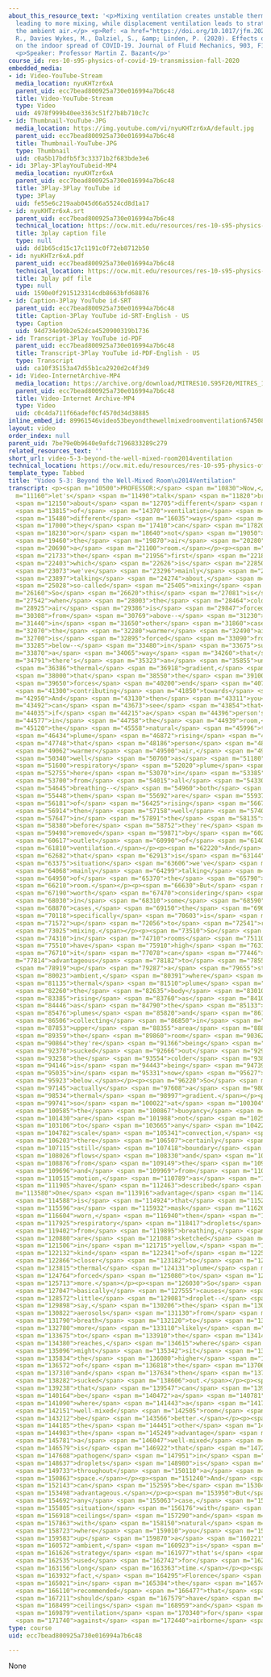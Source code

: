 ```yaml
---
about_this_resource_text: '<p>Mixing ventilation creates unstable thermal gradients,
  leading to more mixing, while displacement ventilation leads to stratification of
  the ambient air.</p> <p>Ref: <a href="https://doi.org/10.1017/jfm.2020.720">Bhagat,
  R., Davies Wykes, M., Dalziel, S., &amp; Linden, P. (2020). Effects of ventilation
  on the indoor spread of COVID-19. Journal of Fluid Mechanics, 903, F1. doi:10.1017/jfm.2020.720</a></p>
  <p>Speaker: Professor Martin Z. Bazant</p>'
course_id: res-10-s95-physics-of-covid-19-transmission-fall-2020
embedded_media:
- id: Video-YouTube-Stream
  media_location: nyuKHTzr6xA
  parent_uid: ecc7bead800925a730e016994a7b6c48
  title: Video-YouTube-Stream
  type: Video
  uid: 4978f999b40ee3363c51f27b8b710c7c
- id: Thumbnail-YouTube-JPG
  media_location: https://img.youtube.com/vi/nyuKHTzr6xA/default.jpg
  parent_uid: ecc7bead800925a730e016994a7b6c48
  title: Thumbnail-YouTube-JPG
  type: Thumbnail
  uid: c0a5b17bdfb5f3c33371b2f683bde3e6
- id: 3Play-3PlayYouTubeid-MP4
  media_location: nyuKHTzr6xA
  parent_uid: ecc7bead800925a730e016994a7b6c48
  title: 3Play-3Play YouTube id
  type: 3Play
  uid: fe55e6c219aab045d66a5524cd8d1a17
- id: nyuKHTzr6xA.srt
  parent_uid: ecc7bead800925a730e016994a7b6c48
  technical_location: https://ocw.mit.edu/resources/res-10-s95-physics-of-covid-19-transmission-fall-2020/lecture-videos/video-5-3-beyond-the-well-mixed-room2014ventilation/nyuKHTzr6xA.srt
  title: 3play caption file
  type: null
  uid: dd1b65cd15c17c1191c0f72eb8712b50
- id: nyuKHTzr6xA.pdf
  parent_uid: ecc7bead800925a730e016994a7b6c48
  technical_location: https://ocw.mit.edu/resources/res-10-s95-physics-of-covid-19-transmission-fall-2020/lecture-videos/video-5-3-beyond-the-well-mixed-room2014ventilation/nyuKHTzr6xA.pdf
  title: 3play pdf file
  type: null
  uid: 1590e0f2915123314cdb8663bfd68876
- id: Caption-3Play YouTube id-SRT
  parent_uid: ecc7bead800925a730e016994a7b6c48
  title: Caption-3Play YouTube id-SRT-English - US
  type: Caption
  uid: 94d734e99b2e52dca4520900319b1736
- id: Transcript-3Play YouTube id-PDF
  parent_uid: ecc7bead800925a730e016994a7b6c48
  title: Transcript-3Play YouTube id-PDF-English - US
  type: Transcript
  uid: ca10f35153a47d55b1ca2920d2c4f3d9
- id: Video-InternetArchive-MP4
  media_location: https://archive.org/download/MITRES10.S95F20/MITRES_10_S95F20_0503_300k.mp4
  parent_uid: ecc7bead800925a730e016994a7b6c48
  title: Video-Internet Archive-MP4
  type: Video
  uid: c0c4da711f66adef0cf4570d34d38885
inline_embed_id: 89961546video53beyondthewellmixedroomventilation67450801
layout: video
order_index: null
parent_uid: 7be79e0b9640e9afdc7196833289c279
related_resources_text: ''
short_url: video-5-3-beyond-the-well-mixed-room2014ventilation
technical_location: https://ocw.mit.edu/resources/res-10-s95-physics-of-covid-19-transmission-fall-2020/lecture-videos/video-5-3-beyond-the-well-mixed-room2014ventilation
template_type: Tabbed
title: "Video 5-3: Beyond the Well-Mixed Room\u2014Ventilation"
transcript: <p><span m="10500">PROFESSOR:</span> <span m="10830">Now,</span> <span
  m="11160">let's</span> <span m="11490">talk</span> <span m="11820">briefly</span>
  <span m="12150">about</span> <span m="12705">different</span> <span m="13260">types</span>
  <span m="13815">of</span> <span m="14370">ventilation</span> <span m="14925">and</span>
  <span m="15480">different</span> <span m="16035">ways</span> <span m="16590">that</span>
  <span m="17000">they</span> <span m="17410">can</span> <span m="17820">mix</span>
  <span m="18230">or</span> <span m="18640">not</span> <span m="19050">mix</span>
  <span m="19460">the</span> <span m="19870">air</span> <span m="20280">in</span>
  <span m="20690">a</span> <span m="21100">room.</span></p><p><span m="21510">So</span>
  <span m="21733">the</span> <span m="21956">first</span> <span m="22180">type,</span>
  <span m="22403">which</span> <span m="22626">is</span> <span m="22850">what</span>
  <span m="23073">we've</span> <span m="23296">mainly</span> <span m="23520">been</span>
  <span m="23897">talking</span> <span m="24274">about,</span> <span m="24651">is</span>
  <span m="25028">so-called</span> <span m="25405">mixing</span> <span m="25782">ventilation.</span></p><p><span
  m="26160">So</span> <span m="26620">this</span> <span m="27081">is</span> <span
  m="27542">when</span> <span m="28003">the</span> <span m="28464">colder</span> <span
  m="28925">air</span> <span m="29386">is</span> <span m="29847">forced</span> <span
  m="30308">from</span> <span m="30769">above--</span> <span m="31230">or</span> <span
  m="31440">in</span> <span m="31650">other</span> <span m="31860">cases,</span> <span
  m="32070">the</span> <span m="32280">warmer</span> <span m="32490">air</span> <span
  m="32700">is</span> <span m="32895">forced</span> <span m="33090">from</span> <span
  m="33285">below--</span> <span m="33480">in</span> <span m="33675">such</span> <span
  m="33870">a</span> <span m="34065">way</span> <span m="34260">that</span> <span
  m="34791">there's</span> <span m="35323">an</span> <span m="35855">unstable</span>
  <span m="36386">thermal</span> <span m="36918">gradient,</span> <span m="37450">so</span>
  <span m="38000">that</span> <span m="38550">the</span> <span m="39100">buoyancy</span>
  <span m="39650">forces</span> <span m="40200">end</span> <span m="40750">up</span>
  <span m="41300">contributing</span> <span m="41850">towards</span> <span m="42400">mixing.</span></p><p><span
  m="42950">And</span> <span m="43130">then</span> <span m="43311">you</span> <span
  m="43492">can</span> <span m="43673">see</span> <span m="43854">that</span> <span
  m="44035">if</span> <span m="44215">a</span> <span m="44396">person's</span> <span
  m="44577">in</span> <span m="44758">the</span> <span m="44939">room,</span> <span
  m="45120">the</span> <span m="45558">natural</span> <span m="45996">thermal</span>
  <span m="46434">plume</span> <span m="46872">rising</span> <span m="47310">around</span>
  <span m="47748">that</span> <span m="48186">person</span> <span m="48624">of</span>
  <span m="49062">warmer</span> <span m="49500">air,</span> <span m="49920">as</span>
  <span m="50340">well</span> <span m="50760">as</span> <span m="51180">the</span>
  <span m="51600">respiratory</span> <span m="52020">plume</span> <span m="52440">sketched</span>
  <span m="52755">here</span> <span m="53070">in</span> <span m="53385">yellow</span>
  <span m="53700">from</span> <span m="54015">all</span> <span m="54330">the</span>
  <span m="54645">breathing--</span> <span m="54960">both</span> <span m="55204">of</span>
  <span m="55448">them</span> <span m="55692">are</span> <span m="55937">kind</span>
  <span m="56181">of</span> <span m="56425">rising</span> <span m="56670">and</span>
  <span m="56914">then</span> <span m="57158">well</span> <span m="57402">mixed</span>
  <span m="57647">in</span> <span m="57891">the</span> <span m="58135">room</span>
  <span m="58380">before</span> <span m="58752">they're</span> <span m="59125">finally</span>
  <span m="59498">removed</span> <span m="59871">by</span> <span m="60244">the</span>
  <span m="60617">outlet</span> <span m="60990">of</span> <span m="61400">the</span>
  <span m="61810">ventilation.</span></p><p><span m="62220">And</span> <span m="62451">so</span>
  <span m="62682">that</span> <span m="62913">is</span> <span m="63144">the</span>
  <span m="63375">situation</span> <span m="63606">we've</span> <span m="63837">been</span>
  <span m="64068">mainly</span> <span m="64299">talking</span> <span m="64530">about</span>
  <span m="64950">of</span> <span m="65370">the</span> <span m="65790">well-mixed</span>
  <span m="66210">room.</span></p><p><span m="66630">But</span> <span m="66910">it's</span>
  <span m="67190">worth</span> <span m="67470">considering</span> <span m="67750">that</span>
  <span m="68030">in</span> <span m="68310">some</span> <span m="68590">other</span>
  <span m="68870">cases,</span> <span m="69150">the</span> <span m="69634">ventilation</span>
  <span m="70118">specifically</span> <span m="70603">is</span> <span m="71087">set</span>
  <span m="71572">up</span> <span m="72056">to</span> <span m="72541">reduce</span>
  <span m="73025">mixing.</span></p><p><span m="73510">So</span> <span m="73910">especially</span>
  <span m="74310">in</span> <span m="74710">rooms</span> <span m="75110">that</span>
  <span m="75510">have</span> <span m="75910">high</span> <span m="76310">ceilings,</span>
  <span m="76710">it</span> <span m="77078">can</span> <span m="77446">be</span> <span
  m="77814">advantageous</span> <span m="78182">to</span> <span m="78550">set</span>
  <span m="78919">up</span> <span m="79287">a</span> <span m="79655">stratified</span>
  <span m="80023">ambient,</span> <span m="80391">where</span> <span m="80760">the</span>
  <span m="81135">thermal</span> <span m="81510">plume</span> <span m="81885">from</span>
  <span m="82260">the</span> <span m="82635">body</span> <span m="83010">is</span>
  <span m="83385">rising</span> <span m="83760">as</span> <span m="84103">well</span>
  <span m="84446">as</span> <span m="84790">the</span> <span m="85133">respiratory</span>
  <span m="85476">plumes</span> <span m="85820">and</span> <span m="86163">are</span>
  <span m="86506">collecting</span> <span m="86850">in</span> <span m="87351">the</span>
  <span m="87853">upper</span> <span m="88355">area</span> <span m="88857">of</span>
  <span m="89359">the</span> <span m="89860">room</span> <span m="90362">where</span>
  <span m="90864">they're</span> <span m="91366">being</span> <span m="91868">gently</span>
  <span m="92370">sucked</span> <span m="92666">out</span> <span m="92962">as</span>
  <span m="93258">the</span> <span m="93554">colder</span> <span m="93850">air</span>
  <span m="94146">is</span> <span m="94443">being</span> <span m="94739">pumped</span>
  <span m="95035">in</span> <span m="95331">now</span> <span m="95627">from</span>
  <span m="95923">below.</span></p><p><span m="96220">So</span> <span m="96682">that's</span>
  <span m="97145">actually</span> <span m="97608">a</span> <span m="98071">stable</span>
  <span m="98534">thermal</span> <span m="98997">gradient.</span></p><p><span m="99460">And</span>
  <span m="99741">so</span> <span m="100022">at</span> <span m="100304">least</span>
  <span m="100585">the</span> <span m="100867">buoyancy</span> <span m="101148">forces</span>
  <span m="101430">are</span> <span m="101988">not</span> <span m="102547">leading</span>
  <span m="103106">to</span> <span m="103665">any</span> <span m="104223">large</span>
  <span m="104782">scale</span> <span m="105341">convection,</span> <span m="105900">although</span>
  <span m="106203">there</span> <span m="106507">certainly</span> <span m="106811">are</span>
  <span m="107115">still</span> <span m="107418">boundary</span> <span m="107722">layer</span>
  <span m="108026">flows</span> <span m="108330">and</span> <span m="108603">plumes</span>
  <span m="108876">from</span> <span m="109149">the</span> <span m="109422">people</span>
  <span m="109696">and</span> <span m="109969">from</span> <span m="110242">their</span>
  <span m="110515">motion,</span> <span m="110789">as</span> <span m="111347">I</span>
  <span m="111905">have</span> <span m="112463">described</span> <span m="113021">earlier.</span></p><p><span
  m="113580">One</span> <span m="113916">advantage</span> <span m="114252">here</span>
  <span m="114588">is</span> <span m="114924">that</span> <span m="115260">if</span>
  <span m="115596">a</span> <span m="115932">mask</span> <span m="116268">is</span>
  <span m="116604">worn,</span> <span m="116940">then</span> <span m="117432">the</span>
  <span m="117925">respiratory</span> <span m="118417">droplets</span> <span m="118910">coming</span>
  <span m="119402">from</span> <span m="119895">breathing,</span> <span m="120387">which</span>
  <span m="120880">are</span> <span m="121088">sketched</span> <span m="121297">here</span>
  <span m="121506">in</span> <span m="121715">yellow,</span> <span m="121923">are</span>
  <span m="122132">kind</span> <span m="122341">of</span> <span m="122550">brought</span>
  <span m="122866">closer</span> <span m="123182">to</span> <span m="123499">the</span>
  <span m="123815">thermal</span> <span m="124131">plume</span> <span m="124448">and</span>
  <span m="124764">forced</span> <span m="125080">to</span> <span m="125397">rise</span>
  <span m="125713">more.</span></p><p><span m="126030">So</span> <span m="126538">it</span>
  <span m="127047">basically</span> <span m="127555">causes</span> <span m="128064">the</span>
  <span m="128572">little</span> <span m="129081">droplet--</span> <span m="129590">let's</span>
  <span m="129898">say,</span> <span m="130206">the</span> <span m="130514">infectious</span>
  <span m="130822">aerosols</span> <span m="131130">from</span> <span m="131460">the</span>
  <span m="131790">breath</span> <span m="132120">to</span> <span m="132450">be</span>
  <span m="132780">more</span> <span m="133110">likely</span> <span m="133440">swept</span>
  <span m="133675">to</span> <span m="133910">the</span> <span m="134145">upper</span>
  <span m="134380">reaches,</span> <span m="134615">where</span> <span m="134850">they</span>
  <span m="135096">might</span> <span m="135342">sit</span> <span m="135588">at</span>
  <span m="135834">the</span> <span m="136080">higher</span> <span m="136326">levels</span>
  <span m="136572">of</span> <span m="136818">the</span> <span m="137064">room</span>
  <span m="137310">and</span> <span m="137634">then</span> <span m="137958">be</span>
  <span m="138282">sucked</span> <span m="138606">out.</span></p><p><span m="138930">So</span>
  <span m="139238">that</span> <span m="139547">can</span> <span m="139855">actually</span>
  <span m="140164">be</span> <span m="140472">a</span> <span m="140781">situation</span>
  <span m="141090">where</span> <span m="141443">a</span> <span m="141797">less</span>
  <span m="142151">well-mixed</span> <span m="142505">room</span> <span m="142858">can</span>
  <span m="143212">be</span> <span m="143566">better.</span></p><p><span m="143920">On</span>
  <span m="144185">the</span> <span m="144451">other</span> <span m="144717">hand,</span>
  <span m="144983">the</span> <span m="145249">advantage</span> <span m="145515">of</span>
  <span m="145781">a</span> <span m="146047">well-mixed</span> <span m="146313">room</span>
  <span m="146579">is</span> <span m="146922">that</span> <span m="147265">the</span>
  <span m="147608">pathogen</span> <span m="147951">in</span> <span m="148294">the</span>
  <span m="148637">droplets</span> <span m="148980">is</span> <span m="149356">diluted</span>
  <span m="149733">throughout</span> <span m="150110">a</span> <span m="150486">larger</span>
  <span m="150863">space.</span></p><p><span m="151240">And</span> <span m="151691">that</span>
  <span m="152143">can</span> <span m="152595">be</span> <span m="153046">more</span>
  <span m="153498">advantageous.</span></p><p><span m="153950">But</span> <span m="154321">in</span>
  <span m="154692">any</span> <span m="155063">case,</span> <span m="155434">this</span>
  <span m="155805">situation</span> <span m="156176">with</span> <span m="156547">high</span>
  <span m="156918">ceilings</span> <span m="157290">and</span> <span m="157576">especially</span>
  <span m="157863">with</span> <span m="158150">natural</span> <span m="158436">ventilation,</span>
  <span m="158723">where</span> <span m="159010">you</span> <span m="159296">set</span>
  <span m="159583">up</span> <span m="159870">a</span> <span m="160221">stratified</span>
  <span m="160572">ambient,</span> <span m="160923">is</span> <span m="161275">a</span>
  <span m="161626">strategy</span> <span m="161977">that's</span> <span m="162329">been</span>
  <span m="162535">used</span> <span m="162742">for</span> <span m="162949">a</span>
  <span m="163156">long</span> <span m="163363">time.</span></p><p><span m="163570">In</span>
  <span m="163932">fact,</span> <span m="164295">Florence</span> <span m="164658">Nightingale,</span>
  <span m="165021">in</span> <span m="165384">the</span> <span m="165747">1800s,</span>
  <span m="166110">recommended</span> <span m="166477">that</span> <span m="166844">hospitals</span>
  <span m="167211">should</span> <span m="167579">have</span> <span m="168039">high</span>
  <span m="168499">ceilings</span> <span m="168959">and</span> <span m="169419">good</span>
  <span m="169879">ventilation</span> <span m="170340">for</span> <span m="171040">protection</span>
  <span m="171740">against</span> <span m="172440">airborne</span> <span m="173140">pathogens.</span></p>
type: course
uid: ecc7bead800925a730e016994a7b6c48

---
```

None